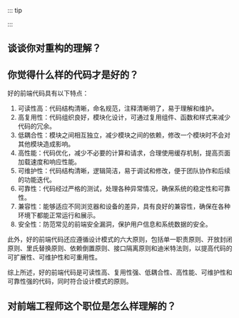 ::: tip

:::

## 谈谈你对重构的理解？

## 你觉得什么样的代码才是好的？

好的前端代码具有以下特点：

1. 可读性高：代码结构清晰，命名规范，注释清晰明了，易于理解和维护。
2. 高复用性：代码组织良好，模块化设计，可通过复用组件、函数和样式来减少代码的冗余。
3. 低耦合性：模块之间相互独立，减少模块之间的依赖，修改一个模块时不会对其他模块造成影响。
4. 高性能：代码优化，减少不必要的计算和请求，合理使用缓存机制，提高页面加载速度和响应性能。
5. 可维护性：代码结构清晰，逻辑简洁，易于调试和修改，便于团队协作和后续的功能迭代。
6. 可靠性：代码经过严格的测试，处理各种异常情况，确保系统的稳定性和可靠性。
7. 兼容性：能够适应不同浏览器和设备的差异，具有良好的兼容性，确保在各种环境下都能正常运行和展示。
8. 安全性：防范常见的前端安全漏洞，保护用户信息和系统数据的安全。

此外，好的前端代码还应遵循设计模式的六大原则，包括单一职责原则、开放封闭原则、里氏替换原则、依赖倒置原则、接口隔离原则和迪米特法则，以提高代码的可扩展性、可维护性和可重用性。

综上所述，好的前端代码是可读性高、复用性强、低耦合性、高性能、可维护性和可靠性强的代码，同时符合设计模式的原则。

## 对前端工程师这个职位是怎么样理解的？
